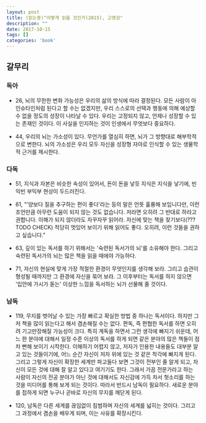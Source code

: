 ```yaml
---
layout: post
title: (읽는중)"어떻게 읽을 것인가(2015), 고영성"
description: ""
date: 2017-10-15
tags: []
categories: 'book'
---
```




## 갈무리

### 독아 

- 26, 뇌의 무한한 변화 가능성은 우리의 삶의 방식에 따라 결정된다. 모든 사람이 아인슈타인처럼 된다고 할 수는 없겠지만, 우리 스스로의 선택과 행동에 의해 예상할 수 없을 정도의 성장이 나타날 수 있다. 우리는 고정되지 않고, 언제나 성장할 수 있는 존재인 것이다. 이 사실을 인지하는 것이 인생에서 무엇보다 중요하다. 

- 44, 우리의 뇌는 가소성이 있다. 무언가를 열심히 하면, 뇌가 그 방향대로 해부학적으로 변한다. 뇌의 가소성은 우리 모두 자신을 성장형 자아로 인식할 수 있는 생물학적 근거를 제시한다. 

### 다독 

- 51, 지식과 자본은 비슷한 속성이 있어서, 돈이 돈을 낳듯 지식은 지식을 낳기에, 빈익빈 부익부 현상이 두드러진다. 

- 61, "'양보다 질을 추구하는 편이 좋다'라는 등의 말은 언뜻 훌륭해 보입니다만, 이런 조언만큼 아무런 도움이 되지 않는 것도 없습니다. 저라면 오히려 그 반대로 하라고 권합니다. 이해가 되지 않더라도 자꾸자꾸 읽어라. 자신에 맞는 책을 찾기보다(???TODO CHECK) 적당히 멋있어 보이기 위해 읽어도 좋다. 오히려, 이런 것들을 권하고 싶습니다." 

- 63, 깊이 있는 독서를 하기 위해서는 '숙련된 독서가의 뇌'를 소유해야 한다. 그리고 숙련된 독서가의 뇌는 많은 책을 읽을 때에야 가능하다. 

- 71, 자신의 현실에 맞게 가장 적절한 환경이 무엇인지를 생각해 보라. 그리고 습관이 형성될 때까지만 그 환경에 자신을 묶어 보라. 그 이후부터는 독서를 하지 않으면 '입안에 가시가 돋는' 이상한 느낌을 독서하는 뇌가 선물해 줄 것이다.

### 남독 

- 119, 무지를 벗어날 수 있는 가장 빠르고 확실한 방법 중 하나는 독서이다. 하지만 그저 책을 많이 읽는다고 해서 겸손해질 수는 없다. 편독, 즉 편협한 독서를 하면 오히려 기고만장해질 가능성이 크다. 특히 계독을 하면서 그런 생각에 빠지기 쉬운데, 어느 한 분야에 대해서 일정 수준 이상의 독서를 하게 되면 같은 분야의 많은 책들이 점차 뻔해 보이기 시작한다. 이해하기 어렵지 않고, 저자가 인용한 내용들도 대부분 알고 있는 것들이기에, 어느 순간 자신이 저자 위에 있는 것 같은 착각에 빠지게 된다. 그리고 그렇게 자신이 확장한 세계만 파고들다 보면 그것이 전부인 줄 알게 되고, 자신이 모든 것에 대해 잘 알고 있다고 여기기도 한다. 그래서 가끔 전문가라고 하는 사람이 자신의 전공 분야가 아닌 것에 대해서도 자신감에 가득 차서 헛소리를 하는 것을 미디어를 통해 보게 되는 것이다. 따라서 반드시 남독이 필요하다. 새로운 분야를 접하게 되면 누구나 곧바로 자신의 무지를 깨닫게 된다.

- 120, 남독은 다른 세계를 끊임없이 침범하며 자신의 세계를 넓히는 것이다. 그리고 그 과정에서 겸손을 배우게 되며, 이는 사유를 확장시킨다.
